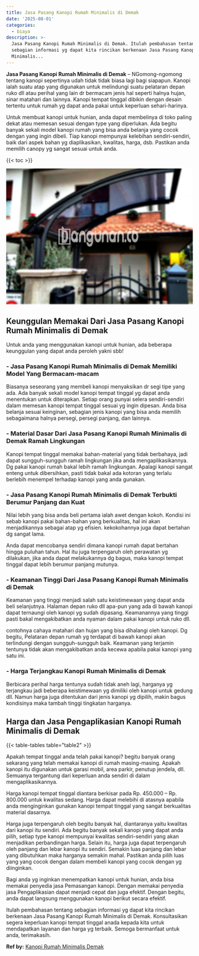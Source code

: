 ```yaml
---
title: Jasa Pasang Kanopi Rumah Minimalis di Demak
date: '2025-08-01'
categories:
  - biaya
description: >-
  Jasa Pasang Kanopi Rumah Minimalis di Demak. Itulah pembahasan tentang
  sebagian informasi yg dapat kita rincikan berkenaan Jasa Pasang Kanopi Rumah
  Minimalis...
---
```


**Jasa Pasang Kanopi Rumah Minimalis di Demak** – NGomong-ngomong tentang kanopi sepertinya udah tidak tidak biasa lagi bagi siapapun. Kanopi ialah suatu atap yang digunakan untuk melindungi suatu pelataran depan ruko dll atau perihal yang lain dr bermacam jenis hal seperti halnya hujan, sinar matahari dan lainnya. Kanopi tempat tinggal dibikin dengan desain tertentu untuk rumah yg dapat anda pakai untuk keperluan sehari-harinya.

Untuk membuat kanopi untuk hunian, anda dapat membelinya di toko paling dekat atau memesan sesuai dengan type yang diperlukan. Ada begitu banyak sekali model kanopi rumah yang bisa anda belanja yang cocok dengan yang ingin dibeli. Tiap kanopi mempunyai kelebihan sendiri-sendiri, baik dari aspek bahan yg diaplikasikan, kwalitas, harga, dsb. Pastikan anda memilih canopy yg sangat sesuai untuk anda.

{{< toc >}}

![Jasa Pasang Kanopi Rumah Minimalis di Demak](/images/harga-kanopi-minimalis-04.png)

## Keunggulan Memakai Dari Jasa Pasang Kanopi Rumah Minimalis di Demak

Untuk anda yang menggunakan kanopi untuk hunian, ada beberapa keunggulan yang dapat anda peroleh yakni sbb!

### \- Jasa Pasang Kanopi Rumah Minimalis di Demak Memiliki Model Yang Bermacam-macam

Biasanya seseorang yang membeli kanopi menyaksikan dr segi tipe yang ada. Ada banyak sekali model kanopi tempat tinggal yg dapat anda menentukan untuk diterapkan. Setiap orang punyai selera sendiri-sendiri dalam memesan kanopi tempat tinggal sesuai yg ingin dipesan. Anda bisa belanja sesuai keinginan, sebagian jenis kanopi yang bisa anda memilih sebagaimana halnya persegi, persegi panjang, dan lainnya.

### \- Material Dasar Dari Jasa Pasang Kanopi Rumah Minimalis di Demak Ramah Lingkungan

Kanopi tempat tinggal memakai bahan-material yang tidak berbahaya, jadi dapat sungguh-sungguh ramah lingkungan jika anda mengaplikasikannya. Dg pakai kanopi rumah bakal lebih ramah lingkungan. Apalagi kanopi sangat enteng untuk dibersihkan, pasti tidak bakal ada kotoran yang terlalu berlebih menempel terhadap kanopi yang anda gunakan.

### \- Jasa Pasang Kanopi Rumah Minimalis di Demak Terbukti Berumur Panjang dan Kuat

Nilai lebih yang bisa anda beli pertama ialah awet dengan kokoh. Kondisi ini sebab kanopi pakai bahan-bahan yang berkualitas, hal ini akan menjadikannya sebagai atap yg efisien. kekokohannya juga dapat bertahan dg sangat lama.

Anda dapat mencobanya sendiri dimana kanopi rumah dapat bertahan hingga puluhan tahun. Hal itu juga terpengaruh oleh perawatan yg dilakukan, jika anda dapat melakukannya dg bagus, maka kanopi tempat tinggal dapat lebih berumur panjang mutunya.

### \- Keamanan Tinggi Dari Jasa Pasang Kanopi Rumah Minimalis di Demak

Keamanan yang tinggi menjadi salah satu keistimewaan yang dapat anda beli selanjutnya. Halaman depan ruko dll apa-pun yang ada di bawah kanopi dapat ternaungi oleh kanopi yg sudah dipasang. Keamanannya yang tinggi pasti bakal mengakibatkan anda nyaman dalam pakai kanopi untuk ruko dll.

contohnya cahaya matahari dan hujan yang bisa dihalangi oleh kanopi. Dg begitu, Pelataran depan rumah yg terdapat di bawah kanopi akan terlindungi dengan sungguh-sungguh baik. Keamanan yang terjamin tentunya tidak akan mengakibatkan anda kecewa apabila pakai kanopi yang satu ini.

### \- Harga Terjangkau Kanopi Rumah Minimalis di Demak

Berbicara perihal harga tentunya sudah tidak aneh lagi, harganya yg terjangkau jadi beberapa keistimewaan yg dimiliki oleh kanopi untuk gedung dll. Namun harga juga ditentukan dari jenis kanopi yg dipilih, makin bagus kondisinya maka tambah tinggi tingkatan harganya.

## Harga dan Jasa Pengaplikasian Kanopi Rumah Minimalis di Demak

{{< table-tables table="table2" >}}

Apakah tempat tinggal anda telah pakai kanopi? begitu banyak orang sekarang yang telah memakai kanopi di rumah masing-masing. Apakah kanopi itu digunakan untuk garasi mobil, area parkir, penutup jendela, dll. Semuanya tergantung dari keperluan anda sendiri di dalam mengaplikasikannya.

Harga kanopi tempat tinggal diantara berkisar pada Rp. 450.000 – Rp. 800.000 untuk kwalitas sedang. Harga dapat melebihi di atasnya apabila anda menginginkan gunakan kanopi tempat tinggal yang sangat berkualitas material dasarnya.

Harga juga terpengaruh oleh begitu banyak hal, diantaranya yaitu kwalitas dari kanopi itu sendiri. Ada begitu banyak sekali kanopi yang dapat anda pilih, setiap type kanopi mempunyai kwalitas sendiri-sendiri yang akan menjadikan perbandingan harga. Selain itu, harga juga dapat terpengaruh oleh panjang dan lebar kanopi itu sendiri. Semakin luas panjang dan lebar yang dibutuhkan maka harganya semakin mahal. Pastikan anda pilih luas yang yang cocok dengan dalam membeli kanopi yang cocok dengan yg diinginkan.

Bagi anda yg inginkan menempatkan kanopi untuk hunian, anda bisa memakai penyedia jasa Pemasangan kanopi. Dengan memakai penyedia jasa Pengaplikasian dapat menjadi cepat dan juga efektif. Dengan begitu, anda dapat langsung menggunakan kanopi berikut secara efektif.

Itulah pembahasan tentang sebagian informasi yg dapat kita rincikan berkenaan Jasa Pasang Kanopi Rumah Minimalis di Demak. Konsultasikan segera keperluan kanopi tempat tinggal anada kepada kita untuk mendapatkan layanan dan harga yg terbaik. Semoga bermanfaat untuk anda, terimakasih.

**Ref by:**  [Kanopi Rumah Minimalis Demak](https://id.wikipedia.org/wiki/Kanopi)
